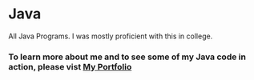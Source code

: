 # Java
All Java Programs. I was mostly proficient with this in college. 

### To learn more about me and to see some of my Java code in action, please vist [My Portfolio](https://calexreed.me/ "Connor Reeds Portfolio")
